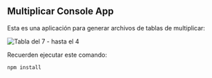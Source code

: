 
## Multiplicar Console App

Esta es una aplicación para generar archivos de tablas de multiplicar:

![Tabla del 7 - hasta el 4](https://raw.githubusercontent.com/CarolinaRamon/multiplicar-node/main/ejemplo-tabla.jpg "Ejemplo de archivo creado")

Recuerden ejecutar este comando:

```
npm install
```
